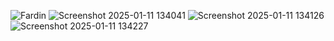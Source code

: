 
![Fardin](https://github.com/user-attachments/assets/b8411e90-41ba-4e72-a800-329b04834421)
![Screenshot 2025-01-11 134041](https://github.com/user-attachments/assets/3f35bc91-28d6-4d5b-a760-e1333755245e)
![Screenshot 2025-01-11 134126](https://github.com/user-attachments/assets/465d2f42-b426-4b20-b9b7-67f17f92816e)
![Screenshot 2025-01-11 134227](https://github.com/user-attachments/assets/a8d572d7-8dea-434b-ba2b-94b4d073a840)
